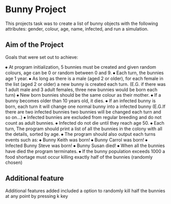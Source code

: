 # Bunny Project
This projects task was to create a list of bunny objects with the following attributes:
gender, colour, age, name, infected, and run a simulation.

## Aim of the Project
Goals that were set out to achieve:

⦁	At program initialization, 5 bunnies must be created and given random colours, age can be 0 or random between 0 and 9.
⦁	Each turn,  the bunnies age 1 year.
⦁	As long as there is a male (aged 2 or older), for each female in the list (aged 2 or older) a new bunny is created each turn. (E.G. if there was 1 adult male and 3 adult females, three new bunnies would be born each turn)
⦁	New born bunnies should be the same colour as their mother.
⦁	If a bunny becomes older than 10 years old, it dies.
⦁	If an infected bunny is born, each turn it will change one normal bunny into a infected bunny (E.G.If there are two infected bunnies two bunnies will be changed each turn and so on...)
⦁	Infected bunnies are excluded from regular breeding and do not count as adult bunnies.
⦁	Infected do not die until they reach age 50.
⦁	Each turn, The program should print a list of all the bunnies in the colony with all the details, sorted by age.
⦁	The program should also output each turns events such as:
    ⦁	Bunny Keith was born!
    ⦁	Bunny Carrol was born!
    ⦁	Infected Bunny Steve was born!
    ⦁	Bunny Susan died!
⦁	When all the bunnies have died the program terminates.
⦁	If the bunny population exceeds 1000 a food shortage must occur killing exactly half of the bunnies (randomly chosen)

## Additional feature
Additional features added included a option to randomly kill half the bunnies at any point by pressing k key
